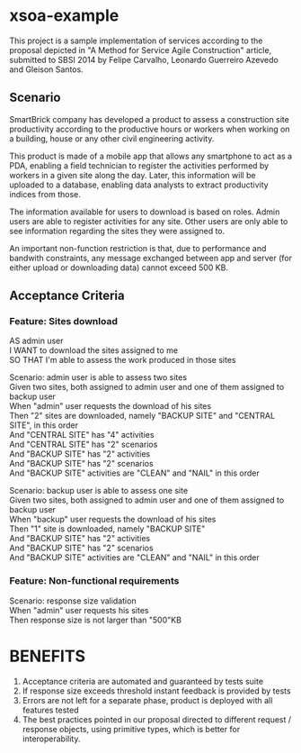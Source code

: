 xsoa-example
=============

This project is a sample implementation of services according to the proposal depicted in "A Method for Service Agile Construction" article, submitted to SBSI 2014 by Felipe Carvalho, Leonardo Guerreiro Azevedo and Gleison Santos.

Scenario
--------

SmartBrick company has developed a product to assess a construction site productivity according to the productive
hours or workers when working on a building, house or any other civil engineering activity.

This product is made of a mobile app that allows any smartphone to act as a PDA, enabling a field technician to register
the activities performed by workers in a given site along the day. Later, this information will be uploaded to a database,
enabling data analysts to extract productivity indices from those.

The information available for users to download is based on roles. Admin users are able to register activities for
any site. Other users are only able to see information regarding the sites they were assigned to.

An important non-function restriction is that, due to performance and bandwith constraints, any message exchanged between
app and server (for either upload or downloading data) cannot exceed 500 KB.

Acceptance Criteria
-------------------

### Feature: Sites download  
  
  AS admin user  
  I WANT to download the sites assigned to me  
  SO THAT I'm able to assess the work produced in those sites  

  Scenario: admin user is able to assess two sites  
    Given two sites, both assigned to admin user and one of them assigned to backup user  
    When "admin" user requests the download of his sites  
    Then "2" sites are downloaded, namely "BACKUP SITE" and "CENTRAL SITE", in this order  
    And "CENTRAL SITE" has "4" activities  
    And "CENTRAL SITE" has "2" scenarios  
    And "BACKUP SITE" has "2" activities  
    And "BACKUP SITE" has "2" scenarios  
    And "BACKUP SITE" activities are "CLEAN" and "NAIL" in this order  

  Scenario: backup user is able to assess one site  
    Given two sites, both assigned to admin user and one of them assigned to backup user  
    When "backup" user requests the download of his sites  
    Then "1" site is downloaded, namely "BACKUP SITE"  
    And "BACKUP SITE" has "2" activities  
    And "BACKUP SITE" has "2" scenarios  
    And "BACKUP SITE" activities are "CLEAN" and "NAIL" in this order  
  
  
### Feature: Non-functional requirements  
  
  Scenario: response size validation  
    When "admin" user requests his sites  
    Then response size is not larger than "500"KB  

BENEFITS
========
1. Acceptance criteria are automated and guaranteed by tests suite
2. If response size exceeds threshold instant feedback is provided by tests
3. Errors are not left for a separate phase, product is deployed with all features tested
4. The best practices pointed in our proposal directed to different request / response objects, 
using primitive types, which is better for interoperability.